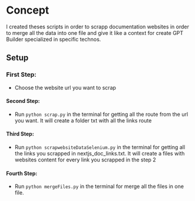 # Concept

I created theses scripts in order to scrapp documentation websites in order to merge all the data into one file and give it like a context for create GPT Builder specialized in specific technos.

## Setup

### First Step:

- Choose the website url you want to scrap


#### Second Step:

- Run `python scrap.py` in the terminal for getting all the route from the url you want. It will create a folder txt with all the links route


#### Third Step:

- Run `python scrapwebsiteDataSelenium.py` in the terminal for getting all the links you scrapped in nextjs_doc_links.txt. It will create a files with websites content for every link you scrapped in the step 2

#### Fourth Step:

- Run `python mergeFiles.py` in the terminal for merge all the files in one file.

